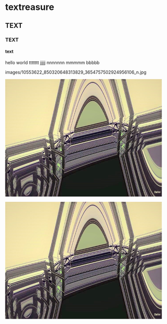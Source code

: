 # textreasure
## TEXT
### TEXT
#### text

hello world ttttttt jjjjj nnnnnnn mmmmm bbbbb

images/10553622_850320648313829_3654757502924956106_n.jpg


![alt text](https://github.com/shalvart/textreasure/blob/main/images/10553622_850320648313829_3654757502924956106_n.jpg)


![alt text](https://github.com/shalvart/textreasure/blob/main/images/10553622_850320648313829_3654757502924956106_n.jpg)

